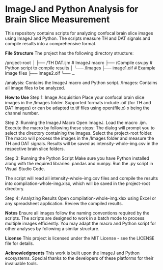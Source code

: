 # ImageJ and Python Analysis for Brain Slice Measurement
This repository contains scripts for analyzing confocal brain slice images using ImageJ and Python. The scripts measure TH and DAT signals and compile results into a comprehensive format.

**File Structure**
The project has the following directory structure:

/project-root
│
├── /TH DAT.ijm        # ImageJ macro
├── /Compile csv.py        # Python script to compile results
│
└── /Images
    ├── image1.oif                # Example image files
    ├── image2.oif
    └── ...
    
/analysis: Contains the ImageJ macro and Python script.
/Images: Contains all image files to be analyzed.

**How to Use**
Step 1: Image Acquisition
Place your confocal brain slice images in the /Images folder. Supported formats include .oif (for TH and DAT images) or can be adapted to.tif files using open(file,x) x being the channel number.

Step 2: Running the ImageJ Macro
Open ImageJ.
Load the macro .ijm.
Execute the macro by following these steps:
The dialog will prompt you to select the directory containing the images. Select the project-root folder.
The macro will process the images in the /Images folder and measure the TH and DAT signals.
Results will be saved as intensity-whole-img.csv in the respective brain slice folders.

Step 3: Running the Python Script
Make sure you have Python installed along with the required libraries: pandas and numpy.
Run the .py script in Visual Studio Code.

The script will read all intensity-whole-img.csv files and compile the results into compilation-whole-img.xlsx, which will be saved in the project-root directory.

Step 4: Analyzing Results
Open compilation-whole-img.xlsx using Excel or any spreadsheet application.
Review the compiled results.

**Notes**
Ensure all images follow the naming conventions required by the scripts.
The scripts are designed to work in a batch mode to process multiple images efficiently.
You may adapt the macro and Python script for other analyses by following a similar structure.

**License**
This project is licensed under the MIT License - see the LICENSE file for details.

**Acknowledgments**
This work is built upon the ImageJ and Python ecosystems. Special thanks to the developers of these platforms for their invaluable tools.
